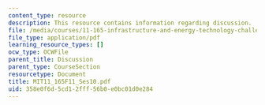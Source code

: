 ```yaml
---
content_type: resource
description: This resource contains information regarding discussion.
file: /media/courses/11-165-infrastructure-and-energy-technology-challenges-fall-2011/358e0f6d5cd12fff56b0e0bc01d0e284_MIT11_165F11_Ses10.pdf
file_type: application/pdf
learning_resource_types: []
ocw_type: OCWFile
parent_title: Discussion
parent_type: CourseSection
resourcetype: Document
title: MIT11_165F11_Ses10.pdf
uid: 358e0f6d-5cd1-2fff-56b0-e0bc01d0e284
---
```

